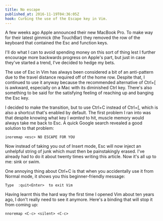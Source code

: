 ```yaml
---
title: No escape
published_at: 2016-11-19T04:36:05Z
hook: Curbing the use of the Escape key in Vim.
---
```


A few weeks ago Apple announced their new MacBook Pro. To make way for their
latest gimmick (the TouchBar) they removed the row of the keyboard that
contained the Esc and function keys.

I'll do what I can to avoid spending money on this sort of thing lest I further
encourage more backwards progress on Apple's part, but just in case they've
started a trend, I've decided to hedge my bets.

The use of Esc in Vim has always been considered a bit of an anti-pattern due
to the travel distance required off of the home row. Despite that, I continued
to use it anyway because the recommended alternative of Ctrl+[ is awkward,
especially on a Mac with its diminished Ctrl key. There's also something to be
said for the satisfying feeling of reaching up and banging the Esc key.

I decided to make the transition, but to use Ctrl+C instead of Ctrl+[, which is
also a shortcut that's enabled by default. The first problem I ran into was
that despite knowing what key I _wanted_ to hit, muscle memory would always
take me back to Esc. A quick Google search revealed a good solution to that
problem:

    inoremap <esc> NO ESCAPE FOR YOU

Now instead of taking you out of Insert mode, Esc will now inject an unhelpful
string of junk which must then be painstakingly erased. I've already had to do
it about twenty times writing this article. Now it's all up to me: sink or
swim.

One annoying thing about Ctrl+C is that when you accidentally use it from
Normal mode, it shows you this beginner-friendly message:

    Type  :quit<Enter>  to exit Vim

Having learnt this the hard way the first time I opened Vim about ten years
ago, I don't really need to see it anymore. Here's a binding that will stop it
from coming up:

    nnoremap <C-c> <silent> <C-c>
